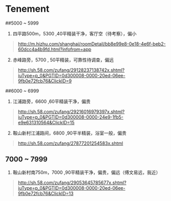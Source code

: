 # Tenement

##5000 ~ 5999 
1. 四平路500m，5300 ,40平精装干净，客厅空（待考察），偏小
> http://m.hizhu.com/shanghai/roomDetail/bb8e99e8-0e18-4e6f-beb2-60dcc4a4b9fd.html?infofrom=app

2. 赤峰路旁，5700 , 50平精装，可靠性待调查，偏远
> http://sh.58.com/zufang/29128237138742x.shtml?iuType=p_0&PGTID=0d300008-0000-20ed-06ee-9fb0e72fcb76&ClickID=9

##6000 ~ 6999 
1.  江浦路旁，6600 ,60平精装干净，偏贵
> http://sh.58.com/zufang/29216016979397x.shtml?iuType=p_0&PGTID=0d300008-0000-24e9-1fb5-e9e631310564&ClickID=15

2. 鞍山新村江浦路间，6800 ,90平半精装，浴室一般，偏贵
> http://sh.58.com/zufang/27877201254583x.shtml

## 7000 ~ 7999
1. 鞍山新村南750m，7000 ,90平精装干净，偏贵，偏远（傅文易远，我近）
> http://sh.58.com/zufang/29053645785677x.shtml?iuType=p_0&PGTID=0d300008-0000-20ed-06ee-9fb0e72fcb76&ClickID=13
